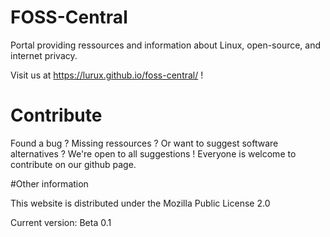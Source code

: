 # FOSS-Central

Portal providing ressources and information about Linux, open-source, and internet privacy.

Visit us at https://lurux.github.io/foss-central/ !

# Contribute

Found a bug ? Missing ressources ? Or want to suggest software alternatives ? We're open to all suggestions ! Everyone is welcome to contribute on our github page.

#Other information

This website is distributed under the Mozilla Public License 2.0

Current version: Beta 0.1
